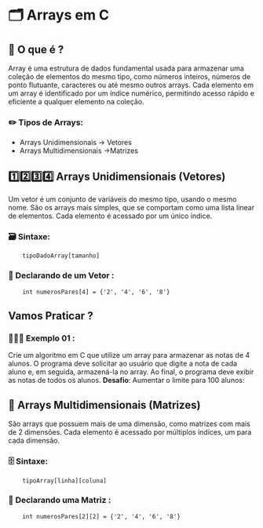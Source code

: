 # 🗂️ Arrays em C 

## 🤔 O que é ?
Array é uma estrutura de dados fundamental usada para armazenar uma coleção de elementos do mesmo tipo, como números inteiros, números de ponto flutuante, caracteres ou até mesmo outros arrays. Cada elemento em um array é identificado por um índice numérico, permitindo acesso rápido e eficiente a qualquer elemento na coleção.


### ✏️ Tipos de Arrays: 

- Arrays Unidimensionais -> Vetores
- Arrays Multidimensionais ->Matrizes


## 1️⃣2️⃣3️⃣4️⃣ Arrays Unidimensionais (Vetores)

Um vetor é um conjunto de variáveis do mesmo tipo, usando o mesmo nome. São os arrays mais simples, que se comportam como uma lista linear de elementos. Cada elemento é acessado por um único índice.

### 🗃️ Sintaxe:

```
	tipoDadoArray[tamanho]
```


### 📢 Declarando de um Vetor :

```
	int numerosPares[4] = {'2', '4', '6', '8'}
```

## Vamos Praticar ?

### 🧑🏼‍💻 Exemplo 01 : 

Crie um algoritmo em C que utilize um array para armazenar as notas de 4 alunos. O programa deve solicitar ao usuário que digite a nota de cada aluno e, em seguida, armazená-la no array. Ao final, o programa deve exibir as notas de todos os alunos. **Desafio**: Aumentar o limite para 100 alunos:




## 🔢 Arrays Multidimensionais (Matrizes)


São arrays que possuem mais de uma dimensão, como matrizes com mais de 2 dimensões. Cada elemento é acessado por múltiplos índices, um para cada dimensão.

### 🗄️ Sintaxe:

```
	tipoArray[linha][coluna]
```


### 📢 Declarando uma Matriz :

```
	int numerosPares[2][2] = {'2', '4', '6', '8'}
```





